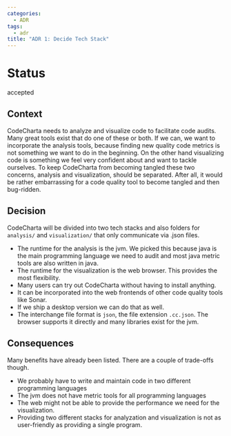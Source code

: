```yaml
---
categories:
  - ADR
tags:
  - adr
title: "ADR 1: Decide Tech Stack"
---
```


# Status

accepted

## Context

CodeCharta needs to analyze and visualize code to facilitate code audits. Many great tools exist that do one of these or both.
If we can, we want to incorporate the analysis tools, because finding new quality code metrics is not something we want to do in the beginning.
On the other hand visualizing code is something we feel very confident about and want to tackle ourselves.
To keep CodeCharta from becoming tangled these two concerns, analysis and visualization, should be separated.
After all, it would be rather embarrassing for a code quality tool to become tangled and then bug-ridden.

## Decision

CodeCharta will be divided into two tech stacks and also folders for `analysis/` and `visualization/` that only communicate via .json files.

- The runtime for the analysis is the jvm. We picked this because java is the main programming language we need to audit and most java metric tools are also written in java.
- The runtime for the visualization is the web browser. This provides the most flexibility.
- Many users can try out CodeCharta without having to install anything.
- It can be incorporated into the web frontends of other code quality tools like Sonar.
- If we ship a desktop version we can do that as well.
- The interchange file format is `json`, the file extension `.cc.json`. The browser supports it directly and many libraries exist for the jvm.

## Consequences

Many benefits have already been listed. There are a couple of trade-offs though.

- We probably have to write and maintain code in two different programming languages
- The jvm does not have metric tools for all programming languages
- The web might not be able to provide the performance we need for the visualization.
- Providing two different stacks for analyzation and visualization is not as user-friendly as providing a single program.

